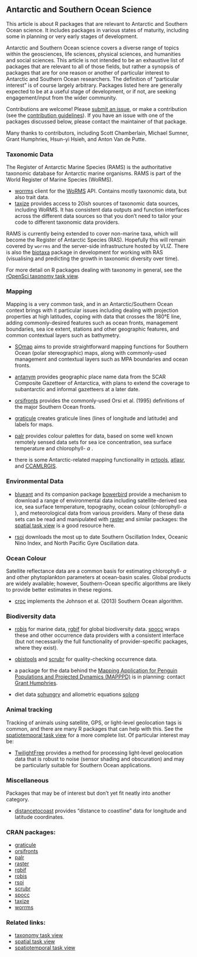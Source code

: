 ## Antarctic and Southern Ocean Science

<div>

This article is about R packages that are relevant to Antarctic and
Southern Ocean science. It includes packages in various states of
maturity, including some in planning or very early stages of
development.

Antarctic and Southern Ocean science covers a diverse range of topics
within the geosciences, life sciences, physical sciences, and humanities
and social sciences. This article is not intended to be an exhaustive
list of packages that are relevant to all of those fields, but rather a
synopsis of packages that are for one reason or another of particular
interest to Antarctic and Southern Ocean researchers. The definition of
“particular interest” is of course largely arbitrary. Packages listed
here are generally expected to be at a useful stage of development, or
if not, are seeking engagement/input from the wider community.

Contributions are welcome\! Please [submit an
issue](https://github.com/SCAR/ropensci/issues), or make a contribution
(see the [contribution guidelines](CONTRIBUTING.md)). If you have an
issue with one of the packages discussed below, please contact the
maintainer of that package.

Many thanks to contributors, including Scott Chamberlain, Michael
Sumner, Grant Humphries, Hsun-yi Hsieh, and Anton Van de Putte.

### Taxonomic Data

The Register of Antarctic Marine Species (RAMS) is the authoritative
taxonomic database for Antarctic marine organisms. RAMS is part of the
World Register of Marine Species (WoRMS).

  - [worrms](https://cran.rstudio.com/web/packages/worrms/index.html) client for the
    [WoRMS](http://www.marinespecies.org/) API. Contains mostly
    taxonomic data, but also trait data.
  - [taxize](https://cran.rstudio.com/web/packages/taxize/index.html) provides access to 20ish
    sources of taxonomic data sources, including WoRMS. It has
    consistent data outputs and function interfaces across the different
    data sources so that you don’t need to tailor your code to different
    taxonomic data providers.

RAMS is currently being extended to cover non-marine taxa, which will
become the Register of Antarctic Species (RAS). Hopefully this will
remain covered by `worrms` and the server-side infrastructure hosted by
VLIZ. There is also the
[biotaxa](https://github.com/hhsieh/biotaxa_Rpackage) package in
development for working with RAS (visualising and predicting the growth
in taxonomic diversity over time).

For more detail on R packages dealing with taxonomy in general, see the
[rOpenSci taxonomy task view](https://github.com/ropensci/taxonomy).

### Mapping

Mapping is a very common task, and in an Antarctic/Southern Ocean
context brings with it particular issues including dealing with
projection properties at high latitudes, coping with data that crosses
the 180°E line, adding commonly-desired features such as ocean fronts,
management boundaries, sea ice extent, stations and other geographic
features, and common contextual layers such as bathymetry.

  - [SOmap](https://github.com/Maschette/SOmap) aims to provide
    straightforward mapping functions for Southern Ocean (polar
    stereographic) maps, along with commonly-used management and
    contextual layers such as MPA boundaries and ocean fronts.

  - [antanym](https://github.com/SCAR/antanym) provides geographic place
    name data from the SCAR Composite Gazetteer of Antarctica, with
    plans to extend the coverage to subantarctic and informal gazetteers
    at a later date.

  - [orsifronts](https://cran.rstudio.com/web/packages/orsifronts/index.html) provides the
    commonly-used Orsi et al. (1995) definitions of the major Southern
    Ocean fronts.

  - [graticule](https://cran.rstudio.com/web/packages/graticule/index.html) creates graticule
    lines (lines of longitude and latitude) and labels for maps.

  - [palr](https://cran.rstudio.com/web/packages/palr/index.html) provides colour palettes for
    data, based on some well known remotely sensed data sets for sea ice
    concentration, sea surface temperature and chlorophyll- *a* .

  - there is some Antarctic-related mapping functionality in
    [prtools](https://github.com/pierreroudier/prtools),
    [atlasr](https://github.com/jiho/atlasr), and
    [CCAMLRGIS](https://github.com/ccamlr/CCAMLRGIS).

### Environmental Data

  - [blueant](https://github.com/AustralianAntarcticDivision/blueant)
    and its companion package
    [bowerbird](https://github.com/AustralianAntarcticDivision/bowerbird)
    provide a mechanism to download a range of environmental data
    including satellite-derived sea ice, sea surface temperature,
    topography, ocean colour (chlorophyll- *a* ), and meteorological
    data from various providers. Many of these data sets can be read and
    manipulated with [raster](https://cran.rstudio.com/web/packages/raster/index.html) and similar
    packages: the [spatial task
    view](https://cran.r-project.org/web/views/Spatial.html) is a good
    resource here.

  - [rsoi](https://cran.rstudio.com/web/packages/rsoi/index.html) downloads the most up to date
    Southern Oscillation Index, Oceanic Nino Index, and North Pacific
    Gyre Oscillation data.

### Ocean Colour

Satellite reflectance data are a common basis for estimating
chlorophyll- *a* and other phytoplankton parameters at ocean-basin
scales. Global products are widely available; however, Southern-Ocean
specific algorithms are likely to provide better estimates in these
regions.

  - [croc](https://github.com/sosoc/croc) implements the Johnson et al.
    (2013) Southern Ocean algorithm.

### Biodiversity data

  - [robis](https://cran.rstudio.com/web/packages/robis/index.html) for marine data,
    [rgbif](https://cran.rstudio.com/web/packages/rgbif/index.html) for global biodiversity data.
    [spocc](https://cran.rstudio.com/web/packages/spocc/index.html) wraps these and other
    occurrence data providers with a consistent interface (but not
    necessarily the full functionality of provider-specific packages,
    where they exist).

  - [obistools](https://github.com/iobis/obistools) and
    [scrubr](https://cran.rstudio.com/web/packages/scrubr/index.html) for quality-checking
    occurrence data.

  - a package for the data behind the [Mapping Application for Penguin
    Populations and Projected Dynamics
    (MAPPPD)](http://www.penguinmap.com/) is in planning: contact [Grant
    Humphries](mailto:grwhumphries@blackbawks.net).

  - diet data [sohungry](https://github.com/SCAR/sohungry) and
    allometric equations [solong](https://github.com/SCAR/solong)

### Animal tracking

Tracking of animals using satellite, GPS, or light-level geolocation
tags is common, and there are many R packages that can help with this.
See the [spatiotemporal task
view](https://cloud.r-project.org/web/views/SpatioTemporal.html) for a
more complete list. Of particular interest may be:

  - [TwilightFree](https://github.com/ABindoff/TwilightFree) provides a
    method for processing light-level geolocation data that is robust to
    noise (sensor shading and obscuration) and may be particularly
    suitable for Southern Ocean applications.

### Miscellaneous

Packages that may be of interest but don’t yet fit neatly into another
category.

  - [distancetocoast](https://github.com/mdsumner/distancetocoast)
    provides “distance to coastline” data for longitude and latitude
    coordinates.

</div>

### CRAN packages:

  - [graticule](https://cran.rstudio.com/web/packages/graticule/index.html)
  - [orsifronts](https://cran.rstudio.com/web/packages/orsifronts/index.html)
  - [palr](https://cran.rstudio.com/web/packages/palr/index.html)
  - [raster](https://cran.rstudio.com/web/packages/raster/index.html)
  - [rgbif](https://cran.rstudio.com/web/packages/rgbif/index.html)
  - [robis](https://cran.rstudio.com/web/packages/robis/index.html)
  - [rsoi](https://cran.rstudio.com/web/packages/rsoi/index.html)
  - [scrubr](https://cran.rstudio.com/web/packages/scrubr/index.html)
  - [spocc](https://cran.rstudio.com/web/packages/spocc/index.html)
  - [taxize](https://cran.rstudio.com/web/packages/taxize/index.html)
  - [worrms](https://cran.rstudio.com/web/packages/worrms/index.html)

### Related links:

  - [taxonomy task view](https://github.com/ropensci/taxonomy)
  - [spatial task
    view](https://cran.r-project.org/web/views/Spatial.html)
  - [spatiotemporal task
    view](https://cloud.r-project.org/web/views/SpatioTemporal.html)
